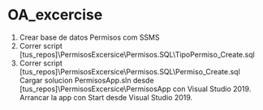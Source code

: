 # OA_excercise
1. Crear base de datos Permisos com SSMS
2. Correr script [tus_repos]\PermisosExcersice\Permisos.SQL\TipoPermiso_Create.sql
3. Correr script [tus_repos]\PermisosExcersice\Permisos.SQL\Permiso_Create.sql
Cargar solucion PermisosApp.sln desde [tus_repos]\PermisosExcersice\PermisosApp con Visual Studio 2019.
Arrancar la app con Start desde Visual Studio 2019.
